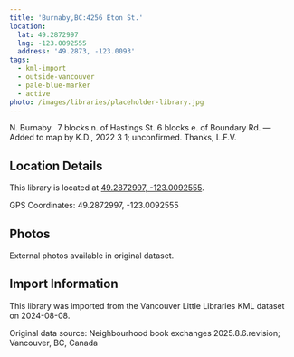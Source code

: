 ```yaml
---
title: 'Burnaby,BC:4256 Eton St.'
location:
  lat: 49.2872997
  lng: -123.0092555
  address: '49.2873, -123.0093'
tags:
  - kml-import
  - outside-vancouver
  - pale-blue-marker
  - active
photo: /images/libraries/placeholder-library.jpg
---
```

N. Burnaby.  7 blocks n. of Hastings St.
6 blocks e. of Boundary Rd.
—Added to map by K.D., 2022 3 1; unconfirmed. Thanks, L.F.V.  

## Location Details

This library is located at [49.2872997, -123.0092555](https://www.google.com/maps?q=49.2872997,-123.0092555).

GPS Coordinates: 49.2872997, -123.0092555

## Photos

External photos available in original dataset.

## Import Information

This library was imported from the Vancouver Little Libraries KML dataset on 2024-08-08.

Original data source: Neighbourhood book exchanges 2025.8.6.revision; Vancouver, BC, Canada

